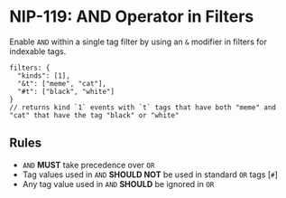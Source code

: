 # NIP-119: AND Operator in Filters

Enable `AND` within a single tag filter by using an `&` modifier in filters for indexable tags.

```
filters: {
  "kinds": [1],
  "&t": ["meme", "cat"],
  "#t": ["black", "white"]
}
// returns kind `1` events with `t` tags that have both "meme" and "cat" that have the tag "black" or "white"
```

## Rules

- `AND` **MUST** take precedence over `OR`
- Tag values used in `AND` **SHOULD NOT** be used in standard `OR` tags [`#`]
- Any tag value used in `AND` **SHOULD** be ignored in `OR` 
